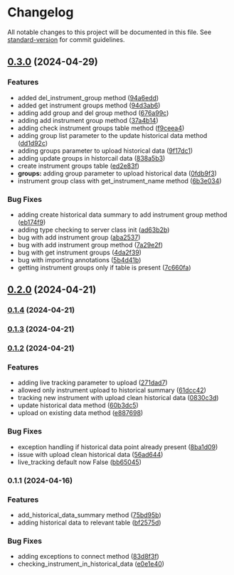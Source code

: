 # Changelog

All notable changes to this project will be documented in this file. See [standard-version](https://github.com/conventional-changelog/standard-version) for commit guidelines.

## [0.3.0](https://github.com/mokkapps/changelog-generator-demo/compare/v0.2.0...v0.3.0) (2024-04-29)


### Features

* added del_instrument_group method ([94a6edd](https://github.com/mokkapps/changelog-generator-demo/commits/94a6edd02fac836e4cc2e3e43a605812cc5632e7))
* added get instrument groups method ([94d3ab6](https://github.com/mokkapps/changelog-generator-demo/commits/94d3ab67e7648adcfed39baa6c87b78caad72ee5))
* adding add group and del group method ([676a99c](https://github.com/mokkapps/changelog-generator-demo/commits/676a99c10ea7e3ed3f275f922cd9c15233725767))
* adding add instrument group method ([37a4b14](https://github.com/mokkapps/changelog-generator-demo/commits/37a4b14ad9649b8e5fe48e6161043b2db9bb15a8))
* adding check instrument groups table method ([f9ceea4](https://github.com/mokkapps/changelog-generator-demo/commits/f9ceea4000891c77a10a4f8e8672c0762146247b))
* adding group list parameter to the update historical data method ([dd1d92c](https://github.com/mokkapps/changelog-generator-demo/commits/dd1d92c497f4b97dfe6fd341db7d7a57dc4d8fb8))
* adding groups parameter to upload historical data ([9f17dc1](https://github.com/mokkapps/changelog-generator-demo/commits/9f17dc1b212e2efde3c088bc9e594ebcaaf445ad))
* adding update groups in historcail data ([838a5b3](https://github.com/mokkapps/changelog-generator-demo/commits/838a5b3125e5582a6fb829e00a8b656bfd039068))
* create instrument groups table ([ed2e83f](https://github.com/mokkapps/changelog-generator-demo/commits/ed2e83f0f2e6c8e2fb9d423a5a0e3289b65f6c8c))
* **groups:** adding group parameter to upload historical data ([0fdb9f3](https://github.com/mokkapps/changelog-generator-demo/commits/0fdb9f309453085a130c0c5527649a9038557129))
* instrument group class with get_instrument_name method ([6b3e034](https://github.com/mokkapps/changelog-generator-demo/commits/6b3e0349b605e29053d1f97556d313e952b6dc9e))


### Bug Fixes

* adding create historical data summary to add instrument group method ([eb174f9](https://github.com/mokkapps/changelog-generator-demo/commits/eb174f97919e4efc2ab58c02cc23a99e61e0bbb1))
* adding type checking to server class init ([ad63b2b](https://github.com/mokkapps/changelog-generator-demo/commits/ad63b2b0fb161ac0326955478aa0a65e5ba45ecf))
* bug with add instrument group ([aba2537](https://github.com/mokkapps/changelog-generator-demo/commits/aba2537e5bf147a9a66860c5501c2dae67ad245b))
* bug with add instrument group method ([7a29e2f](https://github.com/mokkapps/changelog-generator-demo/commits/7a29e2f96933149acb55fe7b6db597ed51e40a6e))
* bug with get instrument groups ([4da2f39](https://github.com/mokkapps/changelog-generator-demo/commits/4da2f39ad5f2959e1d4d305896ec7a16c3c68552))
* bug with importing annotations ([5b4d41b](https://github.com/mokkapps/changelog-generator-demo/commits/5b4d41b061b635a3fe5bb55634426cb84d842716))
* getting instrument groups only if table is present ([7c660fa](https://github.com/mokkapps/changelog-generator-demo/commits/7c660fa16899c8d848681ac7df320ee173c2cdb7))

## [0.2.0](https://github.com/mokkapps/changelog-generator-demo/compare/v0.1.4...v0.2.0) (2024-04-21)

### [0.1.4](https://github.com/mokkapps/changelog-generator-demo/compare/v0.1.3...v0.1.4) (2024-04-21)

### [0.1.3](https://github.com/mokkapps/changelog-generator-demo/compare/v0.1.2...v0.1.3) (2024-04-21)

### [0.1.2](https://github.com/mokkapps/changelog-generator-demo/compare/v0.1.1...v0.1.2) (2024-04-21)


### Features

* adding live tracking parameter to upload ([271dad7](https://github.com/mokkapps/changelog-generator-demo/commits/271dad7b034daf6e4e654c839e9f38a268910893))
* allowed only instrument upload to historical summary ([61dcc42](https://github.com/mokkapps/changelog-generator-demo/commits/61dcc42dc2c322b34563a3091a546d364858a665))
* tracking new instrument with upload clean historical data ([0830c3d](https://github.com/mokkapps/changelog-generator-demo/commits/0830c3dbde6479660ac6d2cb045d1ffb1e3b53e5))
* update historical data method ([60b3dc5](https://github.com/mokkapps/changelog-generator-demo/commits/60b3dc5154ed2baa49ca40d2264419943555cb33))
* upload on existing data method ([e887698](https://github.com/mokkapps/changelog-generator-demo/commits/e887698625cdfe600b60d4c47bd2d207b7b4996a))


### Bug Fixes

* exception handling if historical data point already present ([8ba1d09](https://github.com/mokkapps/changelog-generator-demo/commits/8ba1d09d4920da1c6cc88f6c8d6609f818c63ceb))
* issue with upload clean historical data ([56ad644](https://github.com/mokkapps/changelog-generator-demo/commits/56ad644655d9165f68b241854da573d188d50f8c))
* live_tracking default now False ([bb65045](https://github.com/mokkapps/changelog-generator-demo/commits/bb65045ea9b0a1100120df622563fb527e692a05))

### 0.1.1 (2024-04-16)


### Features

* add_historical_data_summary method ([75bd95b](https://github.com/mokkapps/changelog-generator-demo/commits/75bd95b318ec3fadee2665d44d912609825922b7))
* adding historical data to relevant table ([bf2575d](https://github.com/mokkapps/changelog-generator-demo/commits/bf2575d9439735b108e836844443c1b66538629b))


### Bug Fixes

* adding exceptions to connect method ([83d8f3f](https://github.com/mokkapps/changelog-generator-demo/commits/83d8f3f37cfd004f0618ec1bb8fdca1103cb96a5))
* checking_instrument_in_historical_data ([e0e1e40](https://github.com/mokkapps/changelog-generator-demo/commits/e0e1e409c3641e75c87a86d9e1890b773a671c01))
